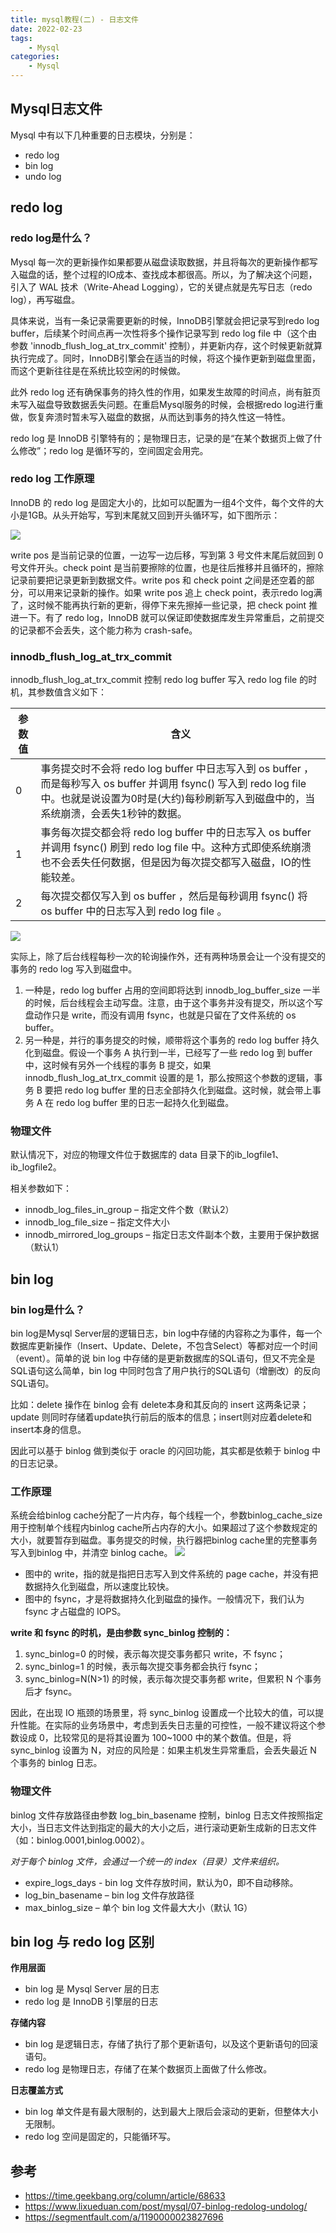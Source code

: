 ```yaml
---
title: mysql教程(二) - 日志文件
date: 2022-02-23
tags:
    - Mysql
categories:
    - Mysql
---
```


## Mysql日志文件
Mysql 中有以下几种重要的日志模块，分别是：

- redo log 
- bin log
- undo log

## redo log
### redo log是什么？
Mysql 每一次的更新操作如果都要从磁盘读取数据，并且将每次的更新操作都写入磁盘的话，整个过程的IO成本、查找成本都很高。所以，为了解决这个问题，引入了 WAL 技术（Write-Ahead Logging），它的关键点就是先写日志（redo log），再写磁盘。

具体来说，当有一条记录需要更新的时候，InnoDB引擎就会把记录写到redo log buffer，后续某个时间点再一次性将多个操作记录写到 redo log file 中（这个由参数 'innodb_flush_log_at_trx_commit' 控制），并更新内存，这个时候更新就算执行完成了。同时，InnoDB引擎会在适当的时候，将这个操作更新到磁盘里面，而这个更新往往是在系统比较空闲的时候做。

此外 redo log 还有确保事务的持久性的作用，如果发生故障的时间点，尚有脏页未写入磁盘导致数据丢失问题。在重启Mysql服务的时候，会根据redo log进行重做，恢复奔溃时暂未写入磁盘的数据，从而达到事务的持久性这一特性。

redo log 是 InnoDB 引擎特有的；是物理日志，记录的是“在某个数据页上做了什么修改”；redo log 是循环写的，空间固定会用完。

### redo log 工作原理
InnoDB 的 redo log 是固定大小的，比如可以配置为一组4个文件，每个文件的大小是1GB。从头开始写，写到末尾就又回到开头循环写，如下图所示：

![](./images/mysql/redo_log.png)

write pos 是当前记录的位置，一边写一边后移，写到第 3 号文件末尾后就回到 0 号文件开头。check point 是当前要擦除的位置，也是往后推移并且循环的，擦除记录前要把记录更新到数据文件。write pos 和 check point 之间是还空着的部分，可以用来记录新的操作。如果 write pos 追上 check point，表示redo log满了，这时候不能再执行新的更新，得停下来先擦掉一些记录，把 check point 推进一下。有了 redo log，InnoDB 就可以保证即使数据库发生异常重启，之前提交的记录都不会丢失，这个能力称为 crash-safe。

### innodb_flush_log_at_trx_commit
innodb_flush_log_at_trx_commit 控制 redo log buffer 写入 redo log file 的时机，其参数值含义如下：

| 参数值 | 含义 |
| --- | --- |
| 0 | 事务提交时不会将 redo log buffer 中日志写入到 os buffer ，而是每秒写入 os buffer 并调用 fsync() 写入到 redo log file 中。也就是说设置为0时是(大约)每秒刷新写入到磁盘中的，当系统崩溃，会丢失1秒钟的数据。 |
| 1 | 事务每次提交都会将 redo log buffer 中的日志写入 os buffer 并调用 fsync() 刷到 redo log file 中。这种方式即使系统崩溃也不会丢失任何数据，但是因为每次提交都写入磁盘，IO的性能较差。 |
| 2 | 每次提交都仅写入到 os buffer ，然后是每秒调用 fsync() 将 os buffer 中的日志写入到 redo log file 。 |

![](./images/mysql/redo_log_sync.png)

实际上，除了后台线程每秒一次的轮询操作外，还有两种场景会让一个没有提交的事务的 redo log 写入到磁盘中。

1. 一种是，redo log buffer 占用的空间即将达到 innodb_log_buffer_size 一半的时候，后台线程会主动写盘。注意，由于这个事务并没有提交，所以这个写盘动作只是 write，而没有调用 fsync，也就是只留在了文件系统的 os buffer。
2. 另一种是，并行的事务提交的时候，顺带将这个事务的 redo log buffer 持久化到磁盘。假设一个事务 A 执行到一半，已经写了一些 redo log 到 buffer 中，这时候有另外一个线程的事务 B 提交，如果 innodb_flush_log_at_trx_commit 设置的是 1，那么按照这个参数的逻辑，事务 B 要把 redo log buffer 里的日志全部持久化到磁盘。这时候，就会带上事务 A 在 redo log buffer 里的日志一起持久化到磁盘。

### 物理文件
默认情况下，对应的物理文件位于数据库的 data 目录下的ib_logfile1、ib_logfile2。

相关参数如下：

- innodb_log_files_in_group – 指定文件个数（默认2）
- innodb_log_file_size – 指定文件大小
- innodb_mirrored_log_groups – 指定日志文件副本个数，主要用于保护数据（默认1）

## bin log
### bin log是什么？
bin log是Mysql Server层的逻辑日志，bin log中存储的内容称之为事件，每一个数据库更新操作（Insert、Update、Delete，不包含Select）等都对应一个时间（event）。简单的说 bin log 中存储的是更新数据库的SQL语句，但又不完全是SQL语句这么简单，bin log 中同时包含了用户执行的SQL语句（增删改）的反向SQL语句。

比如：delete 操作在 binlog 会有 delete本身和其反向的 insert 这两条记录；update 则同时存储着update执行前后的版本的信息；insert则对应着delete和insert本身的信息。

因此可以基于 binlog 做到类似于 oracle 的闪回功能，其实都是依赖于 binlog 中的日志记录。

### 工作原理
系统会给binlog cache分配了一片内存，每个线程一个，参数binlog_cache_size用于控制单个线程内binlog cache所占内存的大小。如果超过了这个参数规定的大小，就要暂存到磁盘。事务提交的时候，执行器把binlog cache里的完整事务写入到binlog 中，并清空 binlog cache。
![](./images/mysql/bin_log_sync.png)
- 图中的 write，指的就是指把日志写入到文件系统的 page cache，并没有把数据持久化到磁盘，所以速度比较快。
- 图中的 fsync，才是将数据持久化到磁盘的操作。一般情况下，我们认为 fsync 才占磁盘的 IOPS。

**write 和 fsync 的时机，是由参数 sync_binlog 控制的：**
1. sync_binlog=0 的时候，表示每次提交事务都只 write，不 fsync；
2. sync_binlog=1 的时候，表示每次提交事务都会执行 fsync；
3. sync_binlog=N(N>1) 的时候，表示每次提交事务都 write，但累积 N 个事务后才 fsync。

因此，在出现 IO 瓶颈的场景里，将 sync_binlog 设置成一个比较大的值，可以提升性能。在实际的业务场景中，考虑到丢失日志量的可控性，一般不建议将这个参数设成 0，比较常见的是将其设置为 100~1000 中的某个数值。但是，将 sync_binlog 设置为 N，对应的风险是：如果主机发生异常重启，会丢失最近 N 个事务的 binlog 日志。


### 物理文件
binlog 文件存放路径由参数 log_bin_basename 控制，binlog 日志文件按照指定大小，当日志文件达到指定的最大的大小之后，进行滚动更新生成新的日志文件（如：binlog.0001,binlog.0002）。

*对于每个 binlog 文件，会通过一个统一的 index（目录）文件来组织。*

- expire_logs_days - bin log 文件存放时间，默认为0，即不自动移除。
- log_bin_basename – bin log 文件存放路径
- max_binlog_size – 单个 bin log 文件最大大小（默认 1G）

## bin log 与 redo log 区别
**作用层面**
- bin log 是 Mysql Server 层的日志
- redo log 是 InnoDB 引擎层的日志


**存储内容**
- bin log 是逻辑日志，存储了执行了那个更新语句，以及这个更新语句的回滚语句。
- redo log 是物理日志，存储了在某个数据页上面做了什么修改。


**日志覆盖方式**
- bin log 单文件是有最大限制的，达到最大上限后会滚动的更新，但整体大小无限制。
- redo log 空间是固定的，只能循环写。

## 参考
- https://time.geekbang.org/column/article/68633
- https://www.lixueduan.com/post/mysql/07-binlog-redolog-undolog/
- https://segmentfault.com/a/1190000023827696
